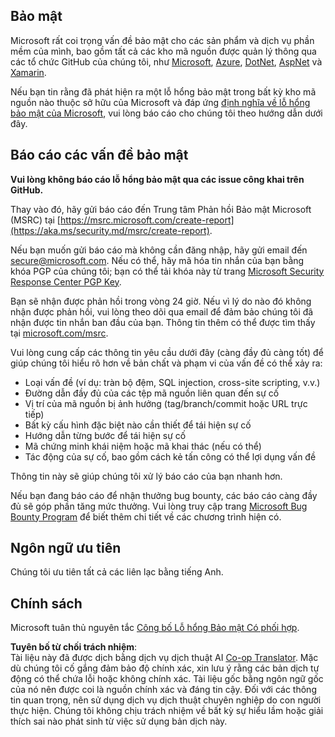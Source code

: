 <!--
CO_OP_TRANSLATOR_METADATA:
{
  "original_hash": "57f14126c1c6add76b3aef3844dfe4e3",
  "translation_date": "2025-07-16T15:42:32+00:00",
  "source_file": "SECURITY.md",
  "language_code": "vi"
}
-->
## Bảo mật

Microsoft rất coi trọng vấn đề bảo mật cho các sản phẩm và dịch vụ phần mềm của mình, bao gồm tất cả các kho mã nguồn được quản lý thông qua các tổ chức GitHub của chúng tôi, như [Microsoft](https://github.com/Microsoft), [Azure](https://github.com/Azure), [DotNet](https://github.com/dotnet), [AspNet](https://github.com/aspnet) và [Xamarin](https://github.com/xamarin).

Nếu bạn tin rằng đã phát hiện ra một lỗ hổng bảo mật trong bất kỳ kho mã nguồn nào thuộc sở hữu của Microsoft và đáp ứng [định nghĩa về lỗ hổng bảo mật của Microsoft](https://aka.ms/security.md/definition), vui lòng báo cáo cho chúng tôi theo hướng dẫn dưới đây.

## Báo cáo các vấn đề bảo mật

**Vui lòng không báo cáo lỗ hổng bảo mật qua các issue công khai trên GitHub.**

Thay vào đó, hãy gửi báo cáo đến Trung tâm Phản hồi Bảo mật Microsoft (MSRC) tại [https://msrc.microsoft.com/create-report](https://aka.ms/security.md/msrc/create-report).

Nếu bạn muốn gửi báo cáo mà không cần đăng nhập, hãy gửi email đến [secure@microsoft.com](mailto:secure@microsoft.com). Nếu có thể, hãy mã hóa tin nhắn của bạn bằng khóa PGP của chúng tôi; bạn có thể tải khóa này từ trang [Microsoft Security Response Center PGP Key](https://aka.ms/security.md/msrc/pgp).

Bạn sẽ nhận được phản hồi trong vòng 24 giờ. Nếu vì lý do nào đó không nhận được phản hồi, vui lòng theo dõi qua email để đảm bảo chúng tôi đã nhận được tin nhắn ban đầu của bạn. Thông tin thêm có thể được tìm thấy tại [microsoft.com/msrc](https://www.microsoft.com/msrc).

Vui lòng cung cấp các thông tin yêu cầu dưới đây (càng đầy đủ càng tốt) để giúp chúng tôi hiểu rõ hơn về bản chất và phạm vi của vấn đề có thể xảy ra:

  * Loại vấn đề (ví dụ: tràn bộ đệm, SQL injection, cross-site scripting, v.v.)
  * Đường dẫn đầy đủ của các tệp mã nguồn liên quan đến sự cố
  * Vị trí của mã nguồn bị ảnh hưởng (tag/branch/commit hoặc URL trực tiếp)
  * Bất kỳ cấu hình đặc biệt nào cần thiết để tái hiện sự cố
  * Hướng dẫn từng bước để tái hiện sự cố
  * Mã chứng minh khái niệm hoặc mã khai thác (nếu có thể)
  * Tác động của sự cố, bao gồm cách kẻ tấn công có thể lợi dụng vấn đề

Thông tin này sẽ giúp chúng tôi xử lý báo cáo của bạn nhanh hơn.

Nếu bạn đang báo cáo để nhận thưởng bug bounty, các báo cáo càng đầy đủ sẽ góp phần tăng mức thưởng. Vui lòng truy cập trang [Microsoft Bug Bounty Program](https://aka.ms/security.md/msrc/bounty) để biết thêm chi tiết về các chương trình hiện có.

## Ngôn ngữ ưu tiên

Chúng tôi ưu tiên tất cả các liên lạc bằng tiếng Anh.

## Chính sách

Microsoft tuân thủ nguyên tắc [Công bố Lỗ hổng Bảo mật Có phối hợp](https://aka.ms/security.md/cvd).

**Tuyên bố từ chối trách nhiệm**:  
Tài liệu này đã được dịch bằng dịch vụ dịch thuật AI [Co-op Translator](https://github.com/Azure/co-op-translator). Mặc dù chúng tôi cố gắng đảm bảo độ chính xác, xin lưu ý rằng các bản dịch tự động có thể chứa lỗi hoặc không chính xác. Tài liệu gốc bằng ngôn ngữ gốc của nó nên được coi là nguồn chính xác và đáng tin cậy. Đối với các thông tin quan trọng, nên sử dụng dịch vụ dịch thuật chuyên nghiệp do con người thực hiện. Chúng tôi không chịu trách nhiệm về bất kỳ sự hiểu lầm hoặc giải thích sai nào phát sinh từ việc sử dụng bản dịch này.